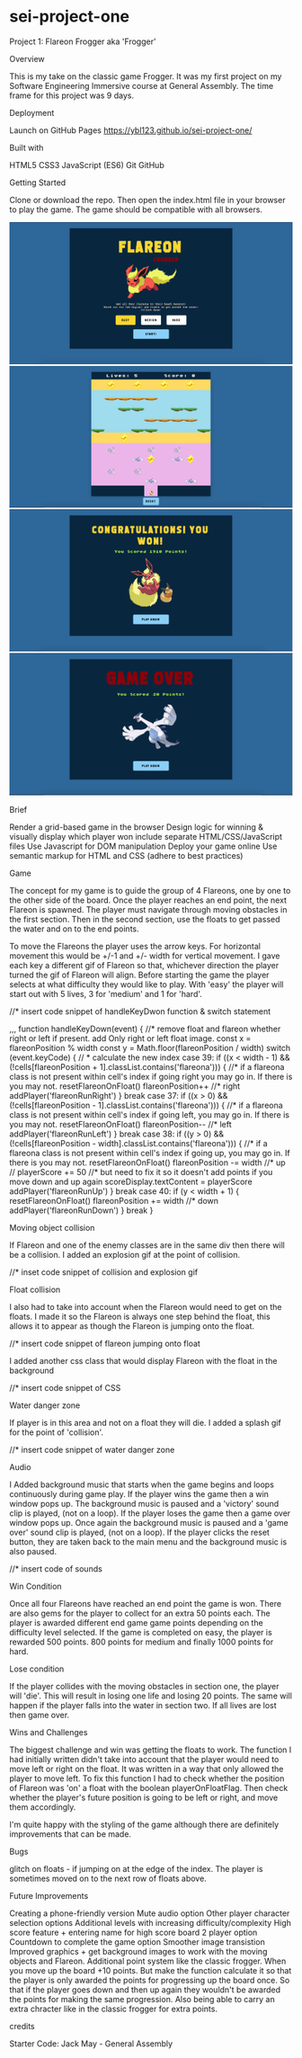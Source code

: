 # sei-project-one

Project 1: Flareon Frogger
aka 'Frogger'

Overview

This is my take on the classic game Frogger. It was my first project on my Software Engineering Immersive course at General Assembly. The time frame for this project was 9 days.


Deployment 

Launch on GitHub Pages https://ybl123.github.io/sei-project-one/ 


Built with

HTML5
CSS3
JavaScript (ES6)
Git
GitHub

Getting Started

Clone or download the repo. Then open the index.html file in your browser to play the game. The game should be compatible with all browsers.


![](menu.png)
![](gameplay.png)
![](win.png)
![](gameover.png)



Brief 

Render a grid-based game in the browser
Design logic for winning & visually display which player won
include separate HTML/CSS/JavaScript files
Use Javascript for DOM manipulation
Deploy your game online
Use semantic markup for HTML and CSS (adhere to best practices)

Game 

The concept for my game is to guide the group of 4 Flareons, one by one to the other side of the board. Once the player reaches an end point, the next Flareon is spawned. The player must navigate through moving obstacles in the first section. Then in the second section, use the floats to get passed the water and on to the end points. 

To move the Flareons the player uses the arrow keys. For horizontal movement this would be +/-1 and +/- width for vertical movement. I gave each key a different gif of Flareon so that, whichever direction the player turned the gif of Flareon will align. Before starting the game the player selects at what difficulty they would like to play. With 'easy' the player will start out with 5 lives, 3 for 'medium' and 1 for 'hard'.

//* insert code snippet of handleKeyDwon function & switch statement 

,,, 
  function handleKeyDown(event) {
    //* remove float and flareon whether right or left if present. add Only right or left float image.
    const x = flareonPosition % width
    const y = Math.floor(flareonPosition / width)
    switch (event.keyCode) { // * calculate the new index
      case 39:
        if ((x < width - 1) && (!cells[flareonPosition + 1].classList.contains('flareona'))) { //* if a flareona class is not present within cell's index if going right you may go in. If there is you may not.
          resetFlareonOnFloat()
          flareonPosition++ //* right 
          addPlayer('flareonRunRight')
        }
        break
      case 37:
        if ((x > 0) && (!cells[flareonPosition - 1].classList.contains('flareona'))) { //* if a flareona class is not present within cell's index if going left, you may go in. If there is you may not.
          resetFlareonOnFloat()
          flareonPosition-- //* left
          addPlayer('flareonRunLeft')
        }
        break
      case 38:
        if ((y > 0) && (!cells[flareonPosition - width].classList.contains('flareona'))) { //* if a flareona class is not present within cell's index if going up, you may go in. If there is you may not.
          resetFlareonOnFloat()
          flareonPosition -= width //* up
          // playerScore += 50  //* but need to fix it so it doesn't add points if you move down and up again
          scoreDisplay.textContent = playerScore 
          addPlayer('flareonRunUp')
        }
        break
      case 40:
        if (y < width + 1) {
          resetFlareonOnFloat()
          flareonPosition += width //* down
          addPlayer('flareonRunDown')
        }
        break
    }


Moving object collision

If Flareon and one of the enemy classes are in the same div then there will be a collision. I added an explosion gif at the point of collision.

//* inset code snippet of collision and explosion gif 


Float collision

I also had to take into account when the Flareon would need to get on the floats. I made it so the Flareon is always one step behind the float, this allows it to appear as though the Flareon is jumping onto the float. 

//* insert code snippet of flareon jumping onto float

I added another css class that would display Flareon with the float in the background

//* insert code snippet of CSS


Water danger zone

If player is in this area and not on a float they will die. I added a splash gif for the point of 'collision'.

//* insert code snippet of water danger zone

Audio

I Added background music that starts when the game begins and loops continuously during game play. If the player wins the game then a win window pops up. The background music is paused and a 'victory' sound clip is played, (not on a loop). If the player loses the game then a game over window pops up. Once again the background music is paused and a 'game over' sound clip is played, (not on a loop). If the player clicks the reset button, they are taken back to the main menu and the background music is also paused. 

//* insert code of sounds 

Win Condition

Once all four Flareons have reached an end point the game is won.
There are also gems for the player to collect for an extra 50 points each.
The player is awarded different end game game points depending on the difficulty level selected. If the game is completed on easy, the player is rewarded 500 points. 800 points for medium and finally 1000 points for hard.


Lose condition

If the player collides with the moving obstacles in section one, the player will 'die'. This will result in losing one life and losing 20 points. The same will happen if the player falls into the water in section two.
If all lives are lost then game over.

Wins and Challenges

The biggest challenge and win was getting the floats to work. The function I had initially written didn't take into account that the player would need to move left or right on the float. It was written in a way that only allowed the player to move left. 
To fix this function I had to check whether the position of Flareon was 'on' a float with the boolean playerOnFloatFlag. Then check whether the player's future position is going to be left or right, and move them accordingly.

I'm quite happy with the styling of the game although there are definitely improvements that can be made. 


Bugs

glitch on floats - if jumping on at the edge of the index. The player is sometimes moved on to the next row of floats above.



Future Improvements

Creating a phone-friendly version
Mute audio option
Other player character selection options
Additional levels with increasing difficulty/complexity
High score feature + entering name for high score board
2 player option
Countdown to complete the game option
Smoother image transistion
Improved graphics + get background images to work with the moving objects and Flareon.
Additional point system like the classic frogger. When you move up the board +10 points. But make the function calculate it so that the player is only awarded the points for progressing up the board once. So that if the player goes down and then up again they wouldn't be awarded the points for making the same progression. 
Also being able to carry an extra chracter like in the classic frogger for extra points.


credits

Starter Code: Jack May - General Assembly